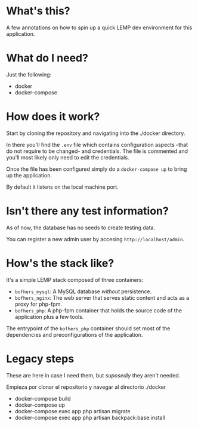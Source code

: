 # What's this?

A few annotations on how to spin up a quick LEMP dev environment for this application.

# What do I need?

Just the following:

- docker
- docker-compose

# How does it work?

Start by cloning the repository and navigating into the  ./docker  directory.

In there you'll find the `.env` file which contains configuration aspects -that do not require to be changed- and credentials. The file is commented and you'll most likely only need to edit the credentials.
 
Once the file has been configured simply do a `docker-compose up` to bring up the application. 

By default it listens on the local machine port.

# Isn't there any test information?

As of now, the database has no seeds to create testing data.

You can register a new admin user by accesing `http://localhost/admin`.

# How's the stack like?

It's a simple LEMP stack composed of three containers:

- `bofhers_mysql`: A MySQL database _without_ persistence.
- `bofhers_nginx`: The web server that serves static content and acts as a proxy for php-fpm. 
- `bofhers_php`: A php-fpm container that holds the source code of the application plus a few tools.

The entrypoint of the `bofhers_php` container should set most of the dependencies and preconfigurations of the application.

# Legacy steps

These are here in case I need them, but _suposedly_ they aren't needed.

Empieza por clonar el repositorio y navegar al directorio   ./docker 
- docker-compose build
- docker-compose up
- docker-compose exec app php artisan migrate
- docker-compose exec app php artisan backpack:base:install
